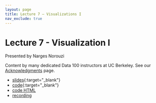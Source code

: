 ```yaml
---
layout: page
title: Lecture 7 – Visualizations I
nav_exclude: true
---
```


# Lecture 7 - Visualization I

Presented by Narges Norouzi

Content by many dedicated Data 100 instructors at UC Berkeley. See our [Acknowledgments](../../acks) page.

- [slides](https://docs.google.com/presentation/d/1QIzYzdy_i5xcIQ4AHG-yal1wXbG2QjNfQfco3UpDyPk/edit?usp=sharing){:target="_blank"}
- [code](https://data100.datahub.berkeley.edu/hub/user-redirect/git-pull?repo=https%3A%2F%2Fgithub.com%2FDS-100%2Fsp23&branch=main&urlpath=lab%2Ftree%2Fsp23%2Flecture%2Flec07%2Flec07.ipynb){:target="_blank"}
- [code HTML](../../resources/assets/lectures/lec07/lec07.html)
- [recording](https://youtu.be/CZw3Qcas7Tk)



